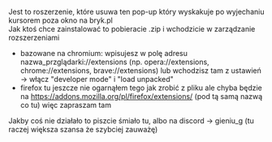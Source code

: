Jest to roszerzenie, które usuwa ten pop-up który wyskakuje po wyjechaniu kursorem poza okno na bryk.pl
<br>
Jak ktoś chce zainstalować to pobieracie .zip i wchodzicie w zarządzanie rozszerzeniami
 + bazowane na chromium: wpisujesz w polę adresu nazwa_przglądarki://extensions (np. opera://extensions, chrome://extensions, brave://extensions) lub wchodzisz tam z ustawień → włącz "developer mode" i "load unpacked"
 + firefox tu jeszcze nie ogarnąłem tego jak zrobić z pliku ale chyba będzie na https://addons.mozilla.org/pl/firefox/extensions/ (pod tą samą nazwą co tu) więc zapraszam tam <br>

Jakby coś nie działało to piszcie śmiało tu, albo na discord → gieniu_g (tu raczej większa szansa że szybciej zauważę)
